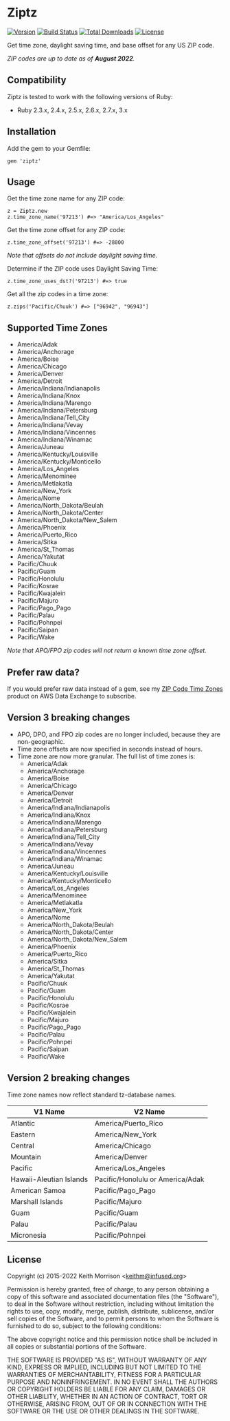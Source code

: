 # Ziptz
[![Version](http://img.shields.io/gem/v/ziptz.svg?style=flat)](https://rubygems.org/gems/ziptz)
[![Build Status](https://github.com/infused/ziptz/actions/workflows/build.yml/badge.svg?branch=master)](https://github.com/infused/ziptz/actions/workflows/build.yml)
[![Total Downloads](https://img.shields.io/gem/dt/ziptz.svg)](https://rubygems.org/gems/ziptz/)
[![License](https://img.shields.io/github/license/infused/ziptz.svg)](https://github.com/infused/ziptz)

Get time zone, daylight saving time, and base offset for any US ZIP code.

<i>ZIP codes are up to date as of <b>August 2022</b>.</i>

## Compatibility

Ziptz is tested to work with the following versions of Ruby:

* Ruby 2.3.x, 2.4.x, 2.5.x, 2.6.x, 2.7.x, 3.x

## Installation

Add the gem to your Gemfile:

    gem 'ziptz'


## Usage

Get the time zone name for any ZIP code:

    z = Ziptz.new
    z.time_zone_name('97213') #=> "America/Los_Angeles"

Get the time zone offset for any ZIP code:

    z.time_zone_offset('97213') #=> -28800

<em>Note that offsets do not include daylight saving time.</em>

Determine if the ZIP code uses Daylight Saving Time:

    z.time_zone_uses_dst?('97213') #=> true

Get all the zip codes in a time zone:

    z.zips('Pacific/Chuuk') #=> ["96942", "96943"]


## Supported Time Zones

* America/Adak
* America/Anchorage
* America/Boise
* America/Chicago
* America/Denver
* America/Detroit
* America/Indiana/Indianapolis
* America/Indiana/Knox
* America/Indiana/Marengo
* America/Indiana/Petersburg
* America/Indiana/Tell_City
* America/Indiana/Vevay
* America/Indiana/Vincennes
* America/Indiana/Winamac
* America/Juneau
* America/Kentucky/Louisville
* America/Kentucky/Monticello
* America/Los_Angeles
* America/Menominee
* America/Metlakatla
* America/New_York
* America/Nome
* America/North_Dakota/Beulah
* America/North_Dakota/Center
* America/North_Dakota/New_Salem
* America/Phoenix
* America/Puerto_Rico
* America/Sitka
* America/St_Thomas
* America/Yakutat
* Pacific/Chuuk
* Pacific/Guam
* Pacific/Honolulu
* Pacific/Kosrae
* Pacific/Kwajalein
* Pacific/Majuro
* Pacific/Pago_Pago
* Pacific/Palau
* Pacific/Pohnpei
* Pacific/Saipan
* Pacific/Wake

<em>Note that APO/FPO zip codes will not return a known time zone offset.</em>

## Prefer raw data?

If you would prefer raw data instead of a gem, see my [ZIP Code Time Zones](https://us-west-2.console.aws.amazon.com/dataexchange/home#/products/prodview-4vcapflqwntdw) product on AWS Data Exchange to subscribe.

## Version 3 breaking changes

* APO, DPO, and FPO zip codes are no longer included, because they are non-geographic.
* Time zone offsets are now specified in seconds instead of hours.
* Time zone are now more granular. The full list of time zones is:
  * America/Adak
  * America/Anchorage
  * America/Boise
  * America/Chicago
  * America/Denver
  * America/Detroit
  * America/Indiana/Indianapolis
  * America/Indiana/Knox
  * America/Indiana/Marengo
  * America/Indiana/Petersburg
  * America/Indiana/Tell_City
  * America/Indiana/Vevay
  * America/Indiana/Vincennes
  * America/Indiana/Winamac
  * America/Juneau
  * America/Kentucky/Louisville
  * America/Kentucky/Monticello
  * America/Los_Angeles
  * America/Menominee
  * America/Metlakatla
  * America/New_York
  * America/Nome
  * America/North_Dakota/Beulah
  * America/North_Dakota/Center
  * America/North_Dakota/New_Salem
  * America/Phoenix
  * America/Puerto_Rico
  * America/Sitka
  * America/St_Thomas
  * America/Yakutat
  * Pacific/Chuuk
  * Pacific/Guam
  * Pacific/Honolulu
  * Pacific/Kosrae
  * Pacific/Kwajalein
  * Pacific/Majuro
  * Pacific/Pago_Pago
  * Pacific/Palau
  * Pacific/Pohnpei
  * Pacific/Saipan
  * Pacific/Wake

## Version 2 breaking changes

Time zone names now reflect standard tz-database names.

| V1 Name | V2 Name |
| --- | --- |
| Atlantic | America/Puerto_Rico |
| Eastern | America/New_York |
| Central | America/Chicago |
| Mountain | America/Denver |
| Pacific | America/Los_Angeles |
| Hawaii-Aleutian Islands | Pacific/Honolulu or America/Adak |
| American Samoa | Pacific/Pago_Pago |
| Marshall Islands | Pacific/Majuro |
| Guam | Pacific/Guam |
| Palau | Pacific/Palau |
| Micronesia | Pacific/Pohnpei |

## License

  Copyright (c) 2015-2022 Keith Morrison <<keithm@infused.org>>

  Permission is hereby granted, free of charge, to any person
  obtaining a copy of this software and associated documentation
  files (the "Software"), to deal in the Software without
  restriction, including without limitation the rights to use,
  copy, modify, merge, publish, distribute, sublicense, and/or sell
  copies of the Software, and to permit persons to whom the
  Software is furnished to do so, subject to the following
  conditions:

  The above copyright notice and this permission notice shall be
  included in all copies or substantial portions of the Software.

  THE SOFTWARE IS PROVIDED "AS IS", WITHOUT WARRANTY OF ANY KIND,
  EXPRESS OR IMPLIED, INCLUDING BUT NOT LIMITED TO THE WARRANTIES
  OF MERCHANTABILITY, FITNESS FOR A PARTICULAR PURPOSE AND
  NONINFRINGEMENT. IN NO EVENT SHALL THE AUTHORS OR COPYRIGHT
  HOLDERS BE LIABLE FOR ANY CLAIM, DAMAGES OR OTHER LIABILITY,
  WHETHER IN AN ACTION OF CONTRACT, TORT OR OTHERWISE, ARISING
  FROM, OUT OF OR IN CONNECTION WITH THE SOFTWARE OR THE USE OR
  OTHER DEALINGS IN THE SOFTWARE.
